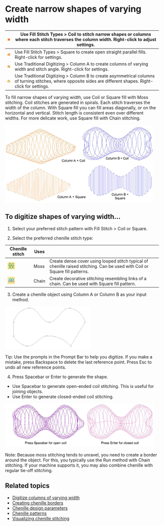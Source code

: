 # Create narrow shapes of varying width

| ![Coil.png](assets/Coil.png)               | Use Fill Stitch Types > Coil to stitch narrow shapes or columns where each stitch traverses the column width. Right-click to adjust settings.                  |
| ------------------------------------------ | -------------------------------------------------------------------------------------------------------------------------------------------------------------- |
| ![Square00028.png](assets/Square00028.png) | Use Fill Stitch Types > Square to create open straight parallel fills. Right-click for settings.                                                               |
| ![InputA.png](assets/InputA.png)           | Use Traditional Digitizing > Column A to create columns of varying width and stitch angle. Right-click for settings.                                           |
| ![InputB.png](assets/InputB.png)           | Use Traditional Digitizing > Column B to create asymmetrical columns of turning stitches, where opposite sides are different shapes. Right-click for settings. |

To fill narrow shapes of varying width, use Coil or Square fill with Moss stitching. Coil stitches are generated in spirals. Each stitch traverses the width of the column. With Square fill you can fill areas diagonally, or on the horizontal and vertical. Stitch length is consistent even over different widths. For more delicate work, use Square fill with Chain stitching.

![chenille_digitizing00029.png](assets/chenille_digitizing00029.png)

## To digitize shapes of varying width...

1. Select your preferred stitch pattern with Fill Stitch > Coil or Square.

2. Select the preferred chenille stitch type:

| Chenille stitch                          | Uses  |                                                                                                                             |
| ---------------------------------------- | ----- | --------------------------------------------------------------------------------------------------------------------------- |
| ![Moss00032.png](assets/Moss00032.png)   | Moss  | Create dense cover using looped stitch typical of chenille raised stitching. Can be used with Coil or Square fill patterns. |
| ![Chain00033.png](assets/Chain00033.png) | Chain | Create decorative stitching resembling links of a chain. Can be used with Square fill pattern.                              |

3. Create a chenille object using Column A or Column B as your input method.

![DigitizeCoilVaryWidth1.png](assets/DigitizeCoilVaryWidth1.png)

Tip: Use the prompts in the Prompt Bar to help you digitize. If you make a mistake, press Backspace to delete the last reference point. Press Esc to undo all new reference points.

4. Press Spacebar or Enter to generate the shape.

- Use Spacebar to generate open-ended coil stitching. This is useful for joining objects.
- Use Enter to generate closed-ended coil stitching.

![DigitizeCoilVaryWidth2.png](assets/DigitizeCoilVaryWidth2.png)

Note: Because moss stitching tends to unravel, you need to create a border around the object. For this, you typically use the Run method with Chain stitching. If your machine supports it, you may also combine chenille with regular tie-off stitching.

## Related topics

- [Digitize columns of varying width](../../Digitizing/input/Digitize_columns_of_varying_width)
- [Creating chenille borders](Creating_chenille_borders)
- [Chenille design parameters](../chenille_basics/Chenille_design_parameters)
- [Chenille patterns](../../Decorative/specialty/Chenille_patterns)
- [Visualizing chenille stitching](../chenille_basics/Visualizing_chenille_stitching)
